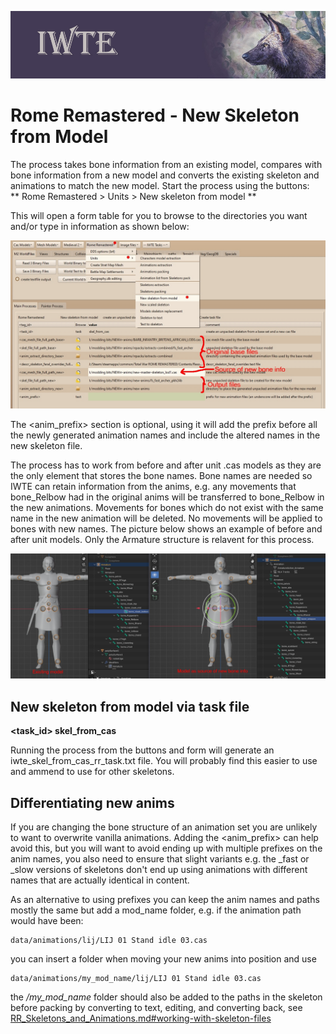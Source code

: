 ![IWTE banner](../IWTEgithub_images/IWTEbanner.jpg)
# Rome Remastered - New Skeleton from Model

The process takes bone information from an existing model, compares with bone information from a new model and converts the existing skeleton and animations to match the new model.  Start the process using the buttons:  
** Rome Remastered > Units > New skeleton from model **

This will open a form table for you to browse to the directories you want and/or type in information as shown below:

![RR_units_new_skeleton_from_model.jpg](../IWTEgithub_images/RR_units_new_skeleton_from_model.jpg)

The <anim_prefix> section is optional, using it will add the prefix before all the newly generated animation names and include the altered names in the new skeleton file.

The process has to work from before and after unit .cas models as they are the only element that stores the bone names.  Bone names are needed so IWTE can retain information from the anims, e.g. any movements that bone_Relbow had in the original anims will be transferred to bone_Relbow in the new animations.  Movements for bones which do not exist with the same name in the new animation will be deleted. No movements will be applied to bones with new names.  The picture below shows an example of before and after unit models.  Only the Armature structure is relavent for this process.

![RR_units_new_skeleton_from_model_base.jpg](../IWTEgithub_images/RR_units_new_skeleton_from_model_base.jpg)

## New skeleton from model via task file

**<task_id>              skel_from_cas**   

Running the process from the buttons and form will generate an iwte_skel_from_cas_rr_task.txt file.  You will probably find this easier to use and ammend to use for other skeletons.

## Differentiating new anims

If you are changing the bone structure of an animation set you are unlikely to want to overwrite vanilla animations.  Adding the <anim_prefix> can help avoid this, but you will want to avoid ending up with multiple prefixes on the anim names, you also need to ensure that slight variants e.g. the _fast or _slow versions of skeletons don't end up using animations with different names that are actually identical in content.

As an alternative to using prefixes you can keep the anim names and paths mostly the same but add a mod_name folder, e.g. if the animation path would have been:  

    data/animations/lij/LIJ 01 Stand idle 03.cas  
you can insert a folder when moving your new anims into position and use  

    data/animations/my_mod_name/lij/LIJ 01 Stand idle 03.cas 
the */my_mod_name* folder should also be added to the paths in the skeleton before packing by converting to text, editing, and converting back, see [RR_Skeletons_and_Animations.md#working-with-skeleton-files](RR_Skeletons_and_Animations.md#working-with-skeleton-files)
